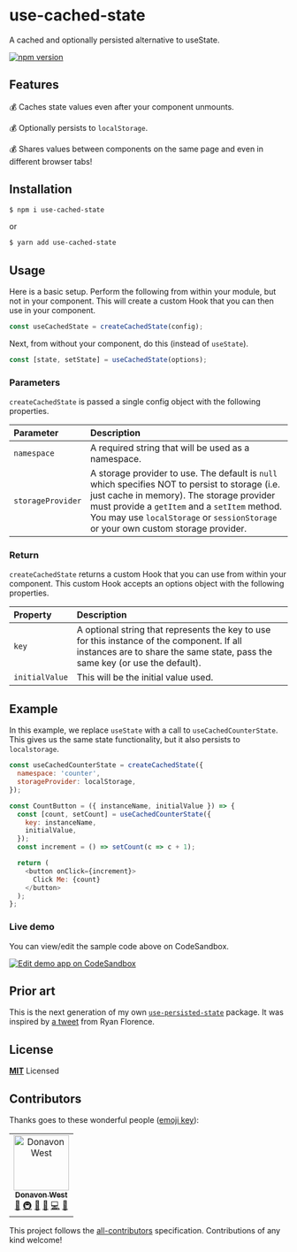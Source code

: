 # use-cached-state

A cached and optionally persisted alternative to useState.

[![npm version](https://badge.fury.io/js/use-cached-state.svg)](https://badge.fury.io/js/use-cached-state)

## Features

💰 Caches state values even after your component unmounts.

💰 Optionally persists to `localStorage`.

💰 Shares values between components on the same page and even in different browser tabs!

## Installation

```bash
$ npm i use-cached-state
```

or

```bash
$ yarn add use-cached-state
```

## Usage

Here is a basic setup. Perform the following from within your module, but not in your component.
This will create a custom Hook that you can then use in your component.

```js
const useCachedState = createCachedState(config);
```

Next, from without your component, do this (instead of `useState`).

```js
const [state, setState] = useCachedState(options);
```

### Parameters

`createCachedState` is passed a single config object with the following properties.

| Parameter   | Description                                                                                     |
| :---------- | :---------------------------------------------------------------------------------------------- |
| `namespace` | A required string that will be used as a namespace. |
| `storageProvider` | A storage provider to use. The default is `null` which specifies NOT to persist to storage (i.e. just cache in memory). The storage provider must provide a `getItem` and a `setItem` method. You may use `localStorage` or `sessionStorage` or your own custom storage provider.  |


### Return

`createCachedState` returns a custom Hook that you can use from within your component. This custom Hook accepts an options object with the following properties.

| Property       | Description                                                                                     |
| :------------- | :--------------------- |
| `key` | A optional string that represents the key to use for this instance of the component. If all instances are to share the same state, pass the same key (or use the default). |
| `initialValue` | This will be the initial value used. |

## Example

In this example, we replace `useState` with a call to `useCachedCounterState`.
This gives us the same state functionality, but it also persists to `localstorage`.

```js
const useCachedCounterState = createCachedState({
  namespace: 'counter',
  storageProvider: localStorage,
});

const CountButton = ({ instanceName, initialValue }) => {
  const [count, setCount] = useCachedCounterState({
    key: instanceName,
    initialValue,
  });
  const increment = () => setCount(c => c + 1);

  return (
    <button onClick={increment}>
      Click Me: {count}
    </button>
  );
};
```

### Live demo

You can view/edit the sample code above on CodeSandbox.

[![Edit demo app on CodeSandbox](https://codesandbox.io/static/img/play-codesandbox.svg)](https://codesandbox.io/s/10kj4n30j7)

## Prior art

This is the next generation of my own [`use-persisted-state`](https://github.com/donavon/use-persisted-state/)
package.
It was inspired by [a tweet](https://twitter.com/ryanflorence/status/1111402632218734593)
from Ryan Florence.

## License

**[MIT](LICENSE)** Licensed

## Contributors

Thanks goes to these wonderful people ([emoji key](https://allcontributors.org/docs/en/emoji-key)):

<!-- ALL-CONTRIBUTORS-LIST:START - Do not remove or modify this section -->
<!-- prettier-ignore -->
<table><tr><td align="center"><a href="http://donavon.com"><img src="https://avatars3.githubusercontent.com/u/887639?v=4" width="100px;" alt="Donavon West"/><br /><sub><b>Donavon West</b></sub></a><br /><a href="#ideas-donavon" title="Ideas, Planning, & Feedback">🤔</a> <a href="#infra-donavon" title="Infrastructure (Hosting, Build-Tools, etc)">🚇</a> <a href="#maintenance-donavon" title="Maintenance">🚧</a> <a href="#review-donavon" title="Reviewed Pull Requests">👀</a> <a href="https://github.com/donavon/use-cached-state/commits?author=donavon" title="Code">💻</a> <a href="#design-donavon" title="Design">🎨</a></td></tr></table>

<!-- ALL-CONTRIBUTORS-LIST:END -->

This project follows the [all-contributors](https://github.com/all-contributors/all-contributors) specification. Contributions of any kind welcome!
